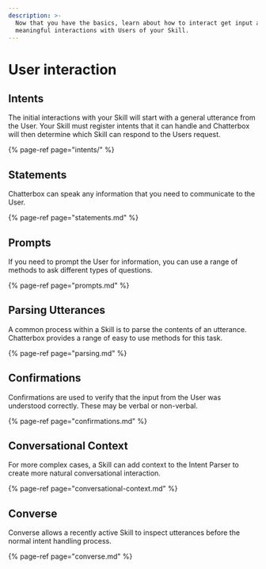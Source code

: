 ```yaml
---
description: >-
  Now that you have the basics, learn about how to interact get input and create
  meaningful interactions with Users of your Skill.
---
```


# User interaction

## Intents

The initial interactions with your Skill will start with a general utterance from the User. Your Skill must register intents that it can handle and Chatterbox will then determine which Skill can respond to the Users request.

{% page-ref page="intents/" %}

## Statements

Chatterbox can speak any information that you need to communicate to the User.

{% page-ref page="statements.md" %}

## Prompts

If you need to prompt the User for information, you can use a range of methods to ask different types of questions.

{% page-ref page="prompts.md" %}

## Parsing Utterances

A common process within a Skill is to parse the contents of an utterance. Chatterbox provides a range of easy to use methods for this task.

{% page-ref page="parsing.md" %}

## Confirmations

Confirmations are used to verify that the input from the User was understood correctly. These may be verbal or non-verbal.

{% page-ref page="confirmations.md" %}

## Conversational Context

For more complex cases, a Skill can add context to the Intent Parser to create more natural conversational interaction.

{% page-ref page="conversational-context.md" %}

## Converse

Converse allows a recently active Skill to inspect utterances before the normal intent handling process.

{% page-ref page="converse.md" %}


